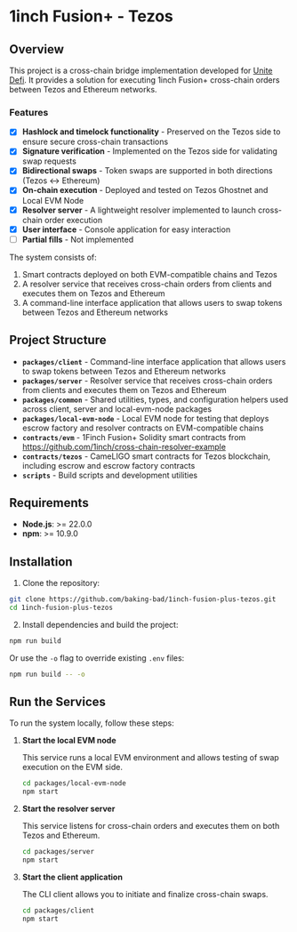 # 1inch Fusion+ - Tezos

## Overview

This project is a cross-chain bridge implementation developed for [Unite Defi](https://ethglobal.com/events/unite). It provides a solution for executing 1inch Fusion+ cross-chain orders between Tezos and Ethereum networks.

### Features

- [x] **Hashlock and timelock functionality** - Preserved on the Tezos side to ensure secure cross-chain transactions
- [x] **Signature verification** - Implemented on the Tezos side for validating swap requests
- [x] **Bidirectional swaps** - Token swaps are supported in both directions (Tezos ↔ Ethereum)
- [x] **On-chain execution** - Deployed and tested on Tezos Ghostnet and Local EVM Node
- [x] **Resolver server** - A lightweight resolver implemented to launch cross-chain order execution
- [x] **User interface** - Console application for easy interaction
- [ ] **Partial fills** - Not implemented

The system consists of:
1. Smart contracts deployed on both EVM-compatible chains and Tezos
2. A resolver service that receives cross-chain orders from clients and executes them on Tezos and Ethereum
3. A command-line interface application that allows users to swap tokens between Tezos and Ethereum networks

## Project Structure

- **`packages/client`** - Command-line interface application that allows users to swap tokens between Tezos and Ethereum networks
- **`packages/server`** - Resolver service that receives cross-chain orders from clients and executes them on Tezos and Ethereum
- **`packages/common`** - Shared utilities, types, and configuration helpers used across client, server and local-evm-node packages
- **`packages/local-evm-node`** - Local EVM node for testing that deploys escrow factory and resolver contracts on EVM-compatible chains
- **`contracts/evm`** - 1Finch Fusion+ Solidity smart contracts from https://github.com/1inch/cross-chain-resolver-example
- **`contracts/tezos`** - CameLIGO smart contracts for Tezos blockchain, including escrow and escrow factory contracts
- **`scripts`** - Build scripts and development utilities

## Requirements

- **Node.js**: >= 22.0.0
- **npm**: >= 10.9.0

## Installation

1. Clone the repository:
```bash
git clone https://github.com/baking-bad/1inch-fusion-plus-tezos.git
cd 1inch-fusion-plus-tezos
```

2. Install dependencies and build the project:
```bash
npm run build
```

   Or use the `-o` flag to override existing `.env` files:
```bash
npm run build -- -o
```

## Run the Services

To run the system locally, follow these steps:

1. **Start the local EVM node**

   This service runs a local EVM environment and allows testing of swap execution on the EVM side.

   ```bash
   cd packages/local-evm-node
   npm start
   ```

2. **Start the resolver server**

   This service listens for cross-chain orders and executes them on both Tezos and Ethereum.

   ```bash
   cd packages/server
   npm start
   ```

3. **Start the client application**

   The CLI client allows you to initiate and finalize cross-chain swaps.

   ```bash
   cd packages/client
   npm start
   ```
